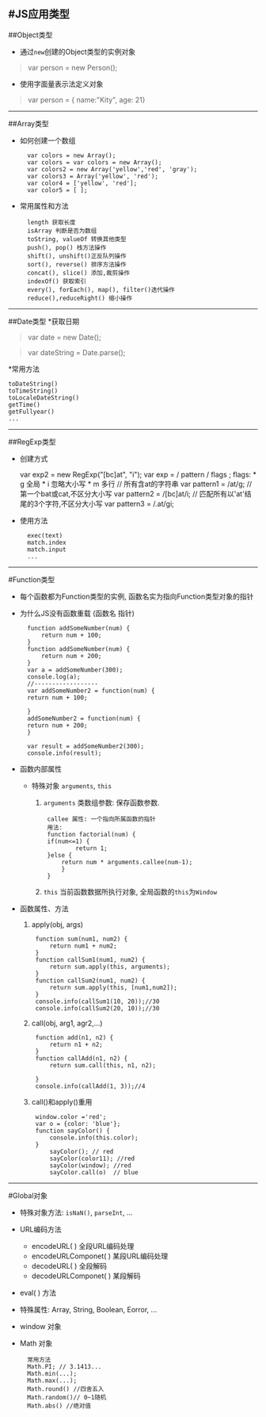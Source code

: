 #JS应用类型
---
##Object类型
* 通过`new`创建的Object类型的实例对象
 >var person = new Person();
* 使用字面量表示法定义对象
>var person = { name:"Kity", age: 21}

---
##Array类型
* 如何创建一个数组

		var colors = new Array();
		var colors = var colors = new Array();
		var colors2 = new Array('yellow','red', 'gray');
		var colors3 = Array('yellow', 'red');
		var color4 = ['yellow', 'red'];
		var color5 = [ ];
* 常用属性和方法
				
		length 获取长度
		isArray 判断是否为数组
		toString, valueOf 转换其他类型
		push(), pop() 栈方法操作
		shift(), unshift()正反队列操作
		sort(), reverse() 排序方法操作
		concat(), slice() 添加,裁剪操作
		indexOf() 获取索引
		every(), forEach(), map(), filter()迭代操作
		reduce(),reduceRight() 缩小操作
---
##Date类型
*获取日期
> var date = new Date();

> var dateString = Date.parse();

*常用方法

	toDateString()
	toTimeString()
	toLocaleDateString()
	getTime()
	getFullyear()
	...
---
##RegExp类型

* 创建方式
	
	var exp2 = new RegExp("[bc]at", "i");
	var exp = / pattern / flags ;
	flags:
		* g 全局
		* i 忽略大小写
		* m 多行
			// 所有含at的字符串
				var pattern1 = /at/g;
			// 第一个bat或cat,不区分大小写
				var pattern2 = /[bc]at/i;
			// 匹配所有以'at'结尾的3个字符,不区分大小写
				var pattern3 = /.at/gi;

* 使用方法
	
		exec(text) 
		match.index
		match.input
		...
---
#Function类型

* 每个函数都为Function类型的实例, 函数名实为指向Function类型对象的指针
* 为什么JS没有函数重载 (函数名 指针)
	
		function addSomeNumber(num) { 
			return num + 100;
		}
		function addSomeNumber(num) {
    		return num + 200;
		}
		var a = addSomeNumber(300);
		console.log(a);
		//------------------
		var addSomeNumber2 = function(num) {
    	return num + 100;

		}
		addSomeNumber2 = function(num) {
    	return num + 200;
		}

		var result = addSomeNumber2(300);
		console.info(result);

* 函数内部属性
	* 特殊对象 `arguments`, `this`
		1. `arguments` 类数组参数: 保存函数参数.

				callee 属性: 一个指向所属函数的指针
				用法: 
				function factorial(num) { 
				if(num<=1) {
        				return 1;
    			}else {
    			    return num * arguments.callee(num-1);
					}	
				}
		2. `this` 当前函数数据所执行对象, 全局函数的`this`为`Window`

* 函数属性、方法
	1. apply(obj, args)

			function sum(num1, num2) {
    			return num1 + num2;
			}
			function callSum1(num1, num2) {
    			return sum.apply(this, arguments);
			}
			function callSum2(num1, num2) {
    			return sum.apply(this, [num1,num2]);
			}
			console.info(callSum1(10, 20));//30
			console.info(callSum2(20, 10));//30
	2. call(obj, arg1, agr2,...)

			function add(n1, n2) {
    			return n1 + n2;
			}
			function callAdd(n1, n2) {
				return sum.call(this, n1, n2);

			}
			console.info(callAdd(1, 3));//4
	3. call()和apply()重用

			window.color ='red';
			var o = {color: 'blue'};
			function sayColor() {
				console.info(this.color);
			}
				sayColor(); // red	
				sayColor(color11); //red		
				sayColor(window); //red
				sayColor.call(o)  // blue	
---
#Global对象
* 特殊对象方法: `isNaN()`, `parseInt`, ...

* URL编码方法
	* encodeURL( ) 全段URL编码处理
	* encodeURLComponet( ) 某段URL编码处理
	* decodeURL( ) 全段解码
	* decodeURLComponet( ) 某段解码

* eval( ) 方法

* 特殊属性: Array, String, Boolean, Eorror, ...

* window 对象

* Math 对象

		常用方法
		Math.PI; // 3.1413...
		Math.min(...);
		Math.max(...);
		Math.round() //四舍五入
		Math.random()// 0~1随机
		Math.abs() //绝对值